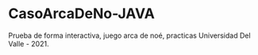 # CasoArcaDeNo-JAVA
Prueba de forma interactiva, juego arca de noé, practicas Universidad Del Valle - 2021. 
